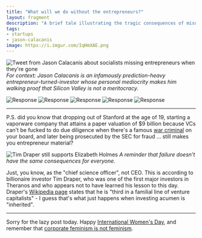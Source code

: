 ```yaml
---
title: "What will we do without the entrepreneurs?"
layout: fragment
description: "A brief tale illustrating the tragic consequences of misunderstanding who creates value in a society, told through a series of tweets."
tags:
- startups
- jason-calacanis
image: https://i.imgur.com/IqHmXAE.png
---
```


![Tweet from Jason Calacanis about socialists missing entrepreneurs when they're gone](https://i.imgur.com/IqHmXAE.png)
_For context: Jason Calacanis is an infamously prediction-heavy entrepreneur-turned-investor whose personal mediocrity makes him walking proof that Silicon Valley is not a meritocracy._

![Response](https://i.imgur.com/YDKKDMn.png)
![Response](https://i.imgur.com/9drNlcm.png)
![Response](https://i.imgur.com/bcNzTQW.png)
![Response](https://i.imgur.com/JUibKT3.png)
![Response](https://i.imgur.com/mS6LiG7.png)

***

P.S. did you know that dropping out of Stanford at the age of 19, starting a vaporware company that attains a paper valuation of $9 billion because VCs can't be fucked to do due diligence when there's a famous [war criminal](https://twitter.com/vijayprashad/status/1068790572457107456) on your board, and later being prosecuted by the SEC for fraud ... still makes you entrepreneur material?

![Tim Draper still supports Elizabeth Holmes](https://i.imgur.com/G0DfH3r.png)
_A reminder that failure doesn't have the same consequences for everyone._

Just, you know, as the "chief science officer", not CEO. This is according to billionaire investor Tim Draper, who was one of the first major investors in Theranos and who appears not to have learned his lesson to this day. Draper's [Wikipedia page](https://en.wikipedia.org/wiki/Tim_Draper) states that he is "third in a familial line of venture capitalists" - I guess that's what just happens when investing acumen is "inherited".

***

Sorry for the lazy post today. Happy [International Women's Day](https://jacobinmag.com/2019/03/its-international-womens-day-women-around-the-world-are-striking), and remember that [corporate feminism is not feminism](https://www.jacobinmag.com/2018/12/sheryl-sandberg-lean-in-feminism-class).
